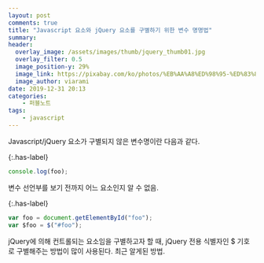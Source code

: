 ```yaml
---
layout: post
comments: true
title: "Javascript 요소와 jQuery 요소를 구별하기 위한 변수 명명법"
summary:
header:
  overlay_image: /assets/images/thumb/jquery_thumb01.jpg
  overlay_filter: 0.5
  image_position-y: 29%
  image_link: https://pixabay.com/ko/photos/%EB%AA%A8%ED%98%95-%ED%83%80%EC%9D%B4%ED%94%84-%EB%9D%BC%EC%9D%B4%ED%84%B0-%EB%8B%A8%EC%96%B4-5281991/
  image_author: viarami
date: 2019-12-31 20:13
categories:
    - 퍼블노트
tags:
    - javascript
---
```

Javascript/jQuery 요소가 구별되지 않은 변수명이란 다음과 같다.

{:.has-label}
```javascript
console.log(foo);
```
변수 선언부를 보기 전까지 어느 요소인지 알 수 없음.

{:.has-label}
```javascript
var foo = document.getElementById("foo");
var $foo = $("#foo");
```
jQuery에 의해 컨트롤되는 요소임을 구별하고자 할 때, jQuery 전용 식별자인 $ 기호로 구별해주는 방법이 많이 사용된다. 최근 알게된 방법.